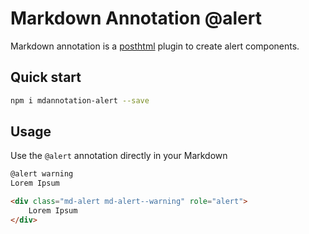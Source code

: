 Markdown Annotation @alert
======

Markdown annotation is a [posthtml](https://github.com/posthtml/posthtml) plugin
to create alert components.


Quick start
------

```sh
npm i mdannotation-alert --save
```


Usage
------

Use the `@alert` annotation directly in your Markdown

```md
@alert warning
Lorem Ipsum
```

```html
<div class="md-alert md-alert--warning" role="alert">
	Lorem Ipsum
</div>
```